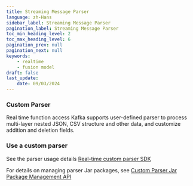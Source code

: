```yaml
---
title: Streaming Message Parser
language: zh-Hans
sidebar_label: Streaming Message Parser
pagination_label: Streaming Message Parser
toc_min_heading_level: 2
toc_max_heading_level: 6
pagination_prev: null
pagination_next: null
keywords:
    - realtime
    - fusion model
draft: false
last_update:
    date: 09/03/2024
---
```


### **Custom Parser**

Real time function access Kafka supports user-defined parser to process multi-layer nested JSON, CSV structure and other data, and customize addition and deletion fields.

### **Use a custom parser**

See the parser usage details [Real-time custom parser SDK](streaming_sdk/streaming_sdk.md)

For details on managing parser Jar packages, see [Custom Parser Jar Package Management API](../../restapi/custom_jar_manager_api.md)
